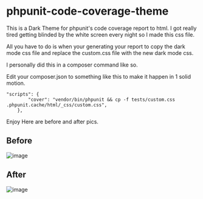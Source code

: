 # phpunit-code-coverage-theme

This is a Dark Theme for phpunit's code coverage report to html. I got really tired getting blinded by the white screen every night so I made this css file.

All you have to do is when your generating your report to copy the dark mode css file and replace the custom.css file with the new dark mode css.

I personally did this in a composer command like so.

Edit your composer.json to something like this to make it happen in 1 solid motion.

```
"scripts": {
        "cover": "vendor/bin/phpunit && cp -f tests/custom.css .phpunit.cache/html/_css/custom.css",
    },
```

Enjoy Here are before and after pics.

## Before
![image](https://user-images.githubusercontent.com/34264214/194009823-9063c45d-5309-454f-a942-d836bd48e47d.png)

## After
![image](https://user-images.githubusercontent.com/34264214/194009888-f1a5623d-6115-4a93-ae9a-53f168606ea4.png)
